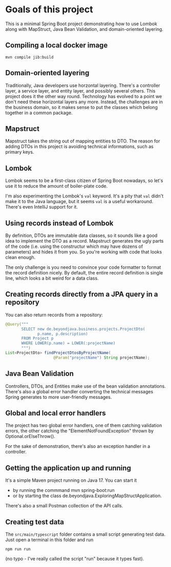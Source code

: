 # Goals of this project

This is a minimal Spring Boot project demonstrating how to use Lombok along with MapStruct, Java Bean Validation,
and domain-oriented layering.

## Compiling a local docker image
```
mvn compile jib:build
```

## Domain-oriented layering
Traditionally, Java developers use horzontal layering. There's a controller layer, a service layer, and entity layer,
and possibly several others. This project does it the other way round. Technology has evolved to a point we don't
need these horizontal layers any more. Instead, the challenges are in the business domain, so it makes sense to put
the classes which belong together in a common package.

## Mapstruct
Mapstruct takes the string out of mapping entities to DTO. The reason for adding DTOs in this project is avoiding
technical informations, such as primary keys.

## Lombok
Lombok seems to be a first-class citizen of Spring Boot nowadays, so let's use it to reduce the amount of boiler-plate code.

I'm also experimenting the Lombok's `val` keyword. It's a pity that `val` didn't make it to the Java language,
but it seems `val` is a useful workaround. There's even IntelliJ support for it.

## Using records instead of Lombok
By definition, DTOs are immutable data classes, so it sounds like a good idea to implement the DTO as a record. Mapstruct
generates the ugly parts of the code (i.e. using the constructur which may have dozens of parameters)
and hides it from you. So you're working with code that looks clean enough.

The only challenge is you need to convince your code formatter to format the record definition nicely. By default,
the entire record definition is single line, which looks a bit weird for a data class.

## Creating records directly from a JPA query in a repository
You can also return records from a repository:
```java
@Query("""
       SELECT new de.beyondjava.business.projects.ProjectDto(
              p.name, p.description)
       FROM Project p
       WHERE LOWER(p.name) = LOWER(:projectName)
       """)
List<ProjectDto> findProjectDtosByProjectName(
                     @Param("projectName") String projectName);
```

## Java Bean Validation
Controllers, DTOs, and Entities make use of the bean validation annotations. There's also a global error handler
converting the technical messages Spring generates to more user-friendly messages.

## Global and local error handlers
The project has two global error handlers, one of them catching validation errors, the other catching the 
"ElementNotFoundException" thrown by Optional.orElseThrow().

For the sake of demonstration, there's also an exception handler in a controller.

## Getting the application up and running
It's a simple Maven project running on Java 17. You can start it
- by running the commmand mvn spring-boot:run
- or by starting the class de.beyondjava.ExploringMapStructApplication.

There's also a small Postman collection of the API calls.

## Creating test data
The `src/main/typescript` folder contains a small script generating test data. Just open a terminal in this folder and run

```
npm run run
```

(no typo - I've really called the script "run" because it types fast).